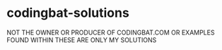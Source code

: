 # codingbat-solutions
NOT THE OWNER OR PRODUCER OF CODINGBAT.COM OR EXAMPLES FOUND WITHIN THESE ARE ONLY MY SOLUTIONS

